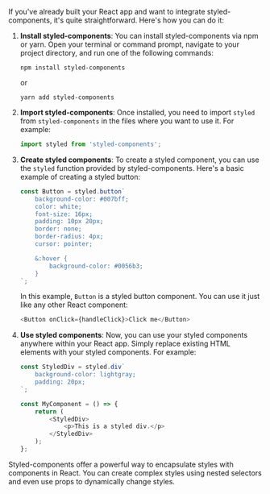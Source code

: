 If you've already built your React app and want to integrate styled-components, it's quite straightforward. Here's how you can do it:

1. **Install styled-components**: You can install styled-components via npm or yarn. Open your terminal or command prompt, navigate to your project directory, and run one of the following commands:

   ```
   npm install styled-components
   ```
   or
   ```
   yarn add styled-components
   ```

2. **Import styled-components**: Once installed, you need to import `styled` from `styled-components` in the files where you want to use it. For example:

   ```javascript
   import styled from 'styled-components';
   ```

3. **Create styled components**: To create a styled component, you can use the `styled` function provided by styled-components. Here's a basic example of creating a styled button:

   ```javascript
   const Button = styled.button`
       background-color: #007bff;
       color: white;
       font-size: 16px;
       padding: 10px 20px;
       border: none;
       border-radius: 4px;
       cursor: pointer;

       &:hover {
           background-color: #0056b3;
       }
   `;
   ```

   In this example, `Button` is a styled button component. You can use it just like any other React component:

   ```javascript
   <Button onClick={handleClick}>Click me</Button>
   ```

4. **Use styled components**: Now, you can use your styled components anywhere within your React app. Simply replace existing HTML elements with your styled components. For example:

   ```javascript
   const StyledDiv = styled.div`
       background-color: lightgray;
       padding: 20px;
   `;

   const MyComponent = () => {
       return (
           <StyledDiv>
               <p>This is a styled div.</p>
           </StyledDiv>
       );
   };
   ```

Styled-components offer a powerful way to encapsulate styles with components in React. You can create complex styles using nested selectors and even use props to dynamically change styles.